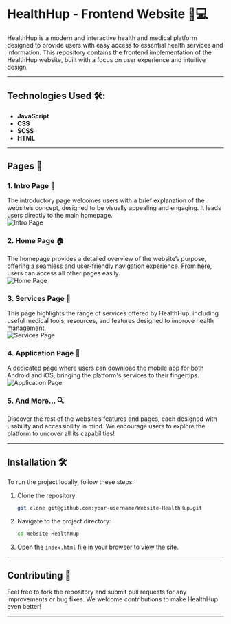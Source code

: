 # HealthHup - Frontend Website 🌱💻

HealthHup is a modern and interactive health and medical platform designed to provide users with easy access to essential health services and information. This repository contains the frontend implementation of the HealthHup website, built with a focus on user experience and intuitive design.

---

## Technologies Used 🛠️:
- **JavaScript**
- **CSS**
- **SCSS**
- **HTML** 

---

## Pages 📄

### 1. **Intro Page 🚀**
The introductory page welcomes users with a brief explanation of the website’s concept, designed to be visually appealing and engaging. It leads users directly to the main homepage.  
![Intro Page](path_to_gif_or_image.gif)

### 2. **Home Page 🏠**
The homepage provides a detailed overview of the website’s purpose, offering a seamless and user-friendly navigation experience. From here, users can access all other pages easily.  
![Home Page](path_to_gif_or_image.gif)

### 3. **Services Page 🏥**
This page highlights the range of services offered by HealthHup, including useful medical tools, resources, and features designed to improve health management.  
![Services Page](path_to_gif_or_image.gif)

### 4. **Application Page 📲**
A dedicated page where users can download the mobile app for both Android and iOS, bringing the platform's services to their fingertips.  
![Application Page](path_to_gif_or_image.gif)

### 5. **And More... 🔍**
Discover the rest of the website’s features and pages, each designed with usability and accessibility in mind. We encourage users to explore the platform to uncover all its capabilities!

---

## Installation 🛠️

To run the project locally, follow these steps:

1. Clone the repository:
    ```bash
    git clone git@github.com:your-username/Website-HealthHup.git
    ```

2. Navigate to the project directory:
    ```bash
    cd Website-HealthHup
    ```

3. Open the `index.html` file in your browser to view the site.

---

## Contributing 🤝

Feel free to fork the repository and submit pull requests for any improvements or bug fixes. We welcome contributions to make HealthHup even better!

---



